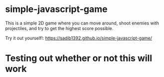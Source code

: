 # simple-javascript-game
This is a simple 2D game where you can move around, shoot enemies with projectiles, and try to get the highest score possible.

Try it out yourself!: https://sadib1392.github.io/simple-javascript-game/

# Testing out whether or not this will work
